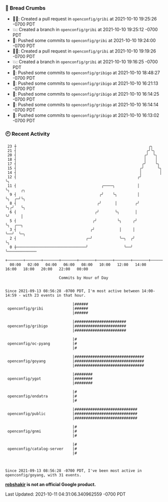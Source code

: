 ### 🍞 Bread Crumbs

 * ✍🏼: Created a pull request in `openconfig/gribi` at 2021-10-10 19:25:26 -0700 PDT
 * 💥: Created a branch in `openconfig/gribi` at 2021-10-10 19:25:12 -0700 PDT
 * 🚢: Pushed some commits to `openconfig/gribi` at 2021-10-10 19:24:00 -0700 PDT
 * ✍🏼: Created a pull request in `openconfig/gribi` at 2021-10-10 19:19:26 -0700 PDT
 * 💥: Created a branch in `openconfig/gribi` at 2021-10-10 19:16:25 -0700 PDT
 * 🚢: Pushed some commits to `openconfig/gribigo` at 2021-10-10 18:48:27 -0700 PDT
 * 🚢: Pushed some commits to `openconfig/gribigo` at 2021-10-10 16:21:13 -0700 PDT
 * 🚢: Pushed some commits to `openconfig/gribigo` at 2021-10-10 16:14:25 -0700 PDT
 * 🚢: Pushed some commits to `openconfig/gribigo` at 2021-10-10 16:14:14 -0700 PDT
 * 🚢: Pushed some commits to `openconfig/gribigo` at 2021-10-10 16:13:02 -0700 PDT

### 🕘 Recent Activity
```
 23 ┼                                                           ╭╮
 21 ┤                                                          ╭╯╰╮
 20 ┤                                                         ╭╯  ╰╮
 18 ┤                                                         │    │
 17 ┤                                                        ╭╯    ╰╮
 15 ┤                                                       ╭╯      ╰╮
 14 ┤                                                       │        │
 12 ┤                                                      ╭╯        ╰╮
 11 ┤                                      ╭────╮          │          ╰╮     ╭╮
  9 ┤                                     ╭╯    ╰╮         │           ╰╮  ╭─╯╰╮
  8 ┤                                    ╭╯      │        ╭╯            ╰╮╭╯   ╰╮
  6 ┤                                   ╭╯       ╰╮       │              ╰╯     │
  5 ┤                                  ╭╯         ╰╮     ╭╯                     ╰╮  ╭──╮
  3 ┤                                 ╭╯           │     │                       ╰──╯  ╰─╮
  2 ┤                               ╭─╯            ╰─╮  ╭╯                               ╰╮
  0 ┼───────────────────────────────╯                ╰──╯                                 ╰─────────────
    +───────+───────+───────+───────+───────+───────+───────+───────+───────+───────+───────+───────+────
  00:00   02:00   04:00   06:00   08:00   10:00   12:00   14:00   16:00   18:00   20:00   22:00   00:00   

						Commits by Hour of Day


Since 2021-09-13 08:56:28 -0700 PDT, I'm most active between 14:00-14:59 - with 23 events in that hour.

```



```
                              |######
 openconfig/gribi             |######
                              |######

                              |#######################
 openconfig/gribigo           |#######################
                              |#######################

                              |#
 openconfig/oc-pyang          |#
                              |#

                              |###############################
 openconfig/goyang            |###############################
                              |###############################

                              |########
 openconfig/ygot              |########
                              |########

                              |#
 openconfig/ondatra           |#
                              |#

                              |############################
 openconfig/public            |############################
                              |############################

                              |#
 openconfig/gnmi              |#
                              |#

                              |#
 openconfig/catalog-server    |#
                              |#



Since 2021-09-13 08:56:28 -0700 PDT, I've been most active in openconfig/goyang, with 31 events.

```
**[robshakir](mailto:robjs@google.com) is not an official Google product.**  


Last Updated: 2021-10-11 04:31:06.340962559 -0700 PDT
